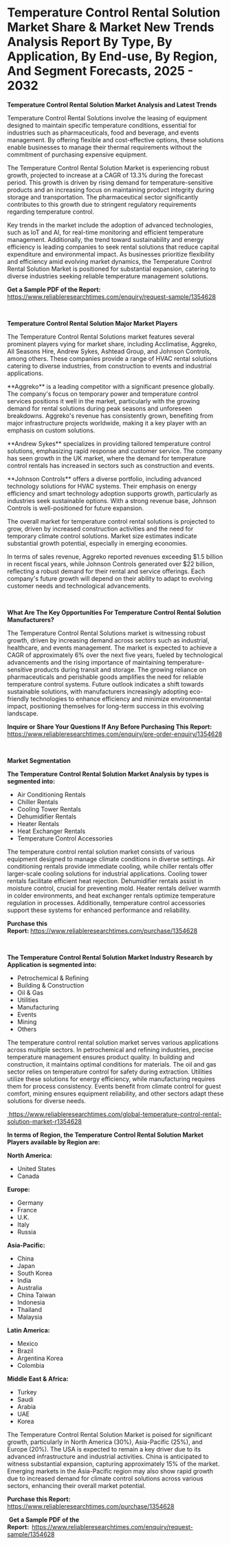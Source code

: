 <p><h1>Temperature Control Rental Solution Market Share & Market New Trends Analysis Report By Type, By Application, By End-use, By Region, And Segment Forecasts, 2025 - 2032</h1></p><p><strong>Temperature Control Rental Solution Market Analysis and Latest Trends</strong></p>
<p><p>Temperature Control Rental Solutions involve the leasing of equipment designed to maintain specific temperature conditions, essential for industries such as pharmaceuticals, food and beverage, and events management. By offering flexible and cost-effective options, these solutions enable businesses to manage their thermal requirements without the commitment of purchasing expensive equipment.</p><p>The Temperature Control Rental Solution Market is experiencing robust growth, projected to increase at a CAGR of 13.3% during the forecast period. This growth is driven by rising demand for temperature-sensitive products and an increasing focus on maintaining product integrity during storage and transportation. The pharmaceutical sector significantly contributes to this growth due to stringent regulatory requirements regarding temperature control.</p><p>Key trends in the market include the adoption of advanced technologies, such as IoT and AI, for real-time monitoring and efficient temperature management. Additionally, the trend toward sustainability and energy efficiency is leading companies to seek rental solutions that reduce capital expenditure and environmental impact. As businesses prioritize flexibility and efficiency amid evolving market dynamics, the Temperature Control Rental Solution Market is positioned for substantial expansion, catering to diverse industries seeking reliable temperature management solutions.</p></p>
<p><strong>Get a Sample PDF of the Report:&nbsp;</strong> <a href="https://www.reliableresearchtimes.com/enquiry/request-sample/1354628?utm_campaign=3070&utm_medium=2&utm_source=Github&utm_content=ia&utm_term=12042025&utm_id=temperature-control-rental-solution">https://www.reliableresearchtimes.com/enquiry/request-sample/1354628</a></p>
<p>&nbsp;</p>
<p><strong>Temperature Control Rental Solution Major Market Players</strong></p>
<p><p>The Temperature Control Rental Solutions market features several prominent players vying for market share, including Acclimatise, Aggreko, All Seasons Hire, Andrew Sykes, Ashtead Group, and Johnson Controls, among others. These companies provide a range of HVAC rental solutions catering to diverse industries, from construction to events and industrial applications.</p><p>**Aggreko** is a leading competitor with a significant presence globally. The company's focus on temporary power and temperature control services positions it well in the market, particularly with the growing demand for rental solutions during peak seasons and unforeseen breakdowns. Aggreko's revenue has consistently grown, benefiting from major infrastructure projects worldwide, making it a key player with an emphasis on custom solutions.</p><p>**Andrew Sykes** specializes in providing tailored temperature control solutions, emphasizing rapid response and customer service. The company has seen growth in the UK market, where the demand for temperature control rentals has increased in sectors such as construction and events.</p><p>**Johnson Controls** offers a diverse portfolio, including advanced technology solutions for HVAC systems. Their emphasis on energy efficiency and smart technology adoption supports growth, particularly as industries seek sustainable options. With a strong revenue base, Johnson Controls is well-positioned for future expansion.</p><p>The overall market for temperature control rental solutions is projected to grow, driven by increased construction activities and the need for temporary climate control solutions. Market size estimates indicate substantial growth potential, especially in emerging economies.</p><p>In terms of sales revenue, Aggreko reported revenues exceeding $1.5 billion in recent fiscal years, while Johnson Controls generated over $22 billion, reflecting a robust demand for their rental and service offerings. Each company's future growth will depend on their ability to adapt to evolving customer needs and technological advancements.</p></p>
<p>&nbsp;</p>
<p><strong>What Are The Key Opportunities For Temperature Control Rental Solution Manufacturers?</strong></p>
<p><p>The Temperature Control Rental Solutions market is witnessing robust growth, driven by increasing demand across sectors such as industrial, healthcare, and events management. The market is expected to achieve a CAGR of approximately 6% over the next five years, fueled by technological advancements and the rising importance of maintaining temperature-sensitive products during transit and storage. The growing reliance on pharmaceuticals and perishable goods amplifies the need for reliable temperature control systems. Future outlook indicates a shift towards sustainable solutions, with manufacturers increasingly adopting eco-friendly technologies to enhance efficiency and minimize environmental impact, positioning themselves for long-term success in this evolving landscape.</p></p>
<p><strong>Inquire or Share Your Questions If Any Before Purchasing This Report:</strong> <a href="https://www.reliableresearchtimes.com/enquiry/pre-order-enquiry/1354628?utm_campaign=3070&utm_medium=2&utm_source=Github&utm_content=ia&utm_term=12042025&utm_id=temperature-control-rental-solution">https://www.reliableresearchtimes.com/enquiry/pre-order-enquiry/1354628</a></p>
<p>&nbsp;</p>
<p><strong>Market Segmentation</strong></p>
<p><strong>The Temperature Control Rental Solution Market Analysis by types is segmented into:</strong></p>
<p><ul><li>Air Conditioning Rentals</li><li>Chiller Rentals</li><li>Cooling Tower Rentals</li><li>Dehumidifier Rentals</li><li>Heater Rentals</li><li>Heat Exchanger Rentals</li><li>Temperature Control Accessories</li></ul></p>
<p><p>The temperature control rental solution market consists of various equipment designed to manage climate conditions in diverse settings. Air conditioning rentals provide immediate cooling, while chiller rentals offer larger-scale cooling solutions for industrial applications. Cooling tower rentals facilitate efficient heat rejection. Dehumidifier rentals assist in moisture control, crucial for preventing mold. Heater rentals deliver warmth in colder environments, and heat exchanger rentals optimize temperature regulation in processes. Additionally, temperature control accessories support these systems for enhanced performance and reliability.</p></p>
<p><strong>Purchase this Report:&nbsp;</strong><a href="https://www.reliableresearchtimes.com/purchase/1354628?utm_campaign=3070&utm_medium=2&utm_source=Github&utm_content=ia&utm_term=12042025&utm_id=temperature-control-rental-solution">https://www.reliableresearchtimes.com/purchase/1354628</a></p>
<p>&nbsp;</p>
<p><strong>The Temperature Control Rental Solution Market Industry Research by Application is segmented into:</strong></p>
<p><ul><li>Petrochemical & Refining</li><li>Building & Construction</li><li>Oil & Gas</li><li>Utilities</li><li>Manufacturing</li><li>Events</li><li>Mining</li><li>Others</li></ul></p>
<p><p>The temperature control rental solution market serves various applications across multiple sectors. In petrochemical and refining industries, precise temperature management ensures product quality. In building and construction, it maintains optimal conditions for materials. The oil and gas sector relies on temperature control for safety during extraction. Utilities utilize these solutions for energy efficiency, while manufacturing requires them for process consistency. Events benefit from climate control for guest comfort, mining ensures equipment reliability, and other sectors adapt these solutions for diverse needs.</p></p>
<p><a href="https://www.reliableresearchtimes.com/global-temperature-control-rental-solution-market-r1354628?utm_campaign=3070&utm_medium=2&utm_source=Github&utm_content=ia&utm_term=12042025&utm_id=temperature-control-rental-solution">&nbsp;https://www.reliableresearchtimes.com/global-temperature-control-rental-solution-market-r1354628</a></p>
<p><strong>In terms of Region, the Temperature Control Rental Solution Market Players available by Region are:</strong></p>
<p>
    <p> <strong> North America: </strong>
        <ul>
            <li>United States</li>
            <li>Canada</li>
        </ul>
        </p> 
    <p> <strong> Europe: </strong>
        <ul>
            <li>Germany</li>
            <li>France</li>
            <li>U.K.</li>
            <li>Italy</li>
            <li>Russia</li>
        </ul>
        </p> 
    <p> <strong> Asia-Pacific: </strong>
        <ul>
            <li>China</li>
            <li>Japan</li>
            <li>South Korea</li>
            <li>India</li>
            <li>Australia</li>
            <li>China Taiwan</li>
            <li>Indonesia</li>
            <li>Thailand</li>
            <li>Malaysia</li>
        </ul>
        </p> 
    <p> <strong> Latin America: </strong>
        <ul>
            <li>Mexico</li>
            <li>Brazil</li>
            <li>Argentina Korea</li>
            <li>Colombia</li>
        </ul>
        </p> 
    <p> <strong> Middle East & Africa: </strong>
        <ul>
            <li>Turkey</li>
            <li>Saudi</li>
            <li>Arabia</li>
            <li>UAE</li>
            <li>Korea</li>
        </ul>
    </p>
    </p>
<p><p>The Temperature Control Rental Solution Market is poised for significant growth, particularly in North America (30%), Asia-Pacific (25%), and Europe (20%). The USA is expected to remain a key driver due to its advanced infrastructure and industrial activities. China is anticipated to witness substantial expansion, capturing approximately 15% of the market. Emerging markets in the Asia-Pacific region may also show rapid growth due to increased demand for climate control solutions across various sectors, enhancing their overall market potential.</p></p>
<p><strong>Purchase this Report: </strong><a href="https://www.reliableresearchtimes.com/purchase/1354628?utm_campaign=3070&utm_medium=2&utm_source=Github&utm_content=ia&utm_term=12042025&utm_id=temperature-control-rental-solution">https://www.reliableresearchtimes.com/purchase/1354628</a></p>
<p>&nbsp;<strong>Get a Sample PDF of the Report:&nbsp;&nbsp;</strong><a href="https://www.reliableresearchtimes.com/enquiry/request-sample/1354628?utm_campaign=3070&utm_medium=2&utm_source=Github&utm_content=ia&utm_term=12042025&utm_id=temperature-control-rental-solution">https://www.reliableresearchtimes.com/enquiry/request-sample/1354628</a></p>
<p><strong></strong></p>
<p><p></p><p></p><p></p></p>